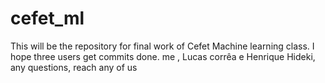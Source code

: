 # cefet_ml
This will be the repository for final work of Cefet Machine learning class. I hope three users get commits done. me , Lucas corrêa e Henrique Hideki, any questions, reach any of us
